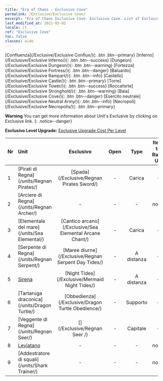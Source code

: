 ```yaml
---
title: "Era of Chaos - Esclusivo Cove"
permalink: /Exclusive/Exclusive Cove/
excerpt: "Era of Chaos Esclusivo Cove. Esclusivo Cove. List of Esclusivo Cove in Era of Chaos"
last_modified_at: 2021-03-02
locale: it
ref: "Exclusive Cove"
toc: false
classes: wide
---
```

 [Confluenza](/Exclusive/Exclusive Conflux/){: .btn .btn--primary} [Inferno](/Exclusive/Exclusive Inferno/){: .btn .btn--success} [Dungeon](/Exclusive/Exclusive Dungeon/){: .btn .btn--warning} [Fortezza](/Exclusive/Exclusive Fortress/){: .btn .btn--danger} [Baluardo](/Exclusive/Exclusive Rampart/){: .btn .btn--info} [Castello](/Exclusive/Exclusive Castle/){: .btn .btn--primary} [Torre](/Exclusive/Exclusive Tower/){: .btn .btn--success} [Roccaforte](/Exclusive/Exclusive Stronghold/){: .btn .btn--warning} [Baia](/Exclusive/Exclusive Cove/){: .btn .btn--danger} [Esercito neutrale](/Exclusive/Exclusive Neutral Army/){: .btn .btn--info} [Necropoli](/Exclusive/Exclusive Necropolis/){: .btn .btn--primary} 

**Warning** You can get more information about Unit's Exclusive by clicking on Exclusive link. 
{: .notice--danger}

 **Esclusivo Level Upgrade:** [Exclusive Upgrade Cost Per Level](/Exclusive/ExclusiveUpgradeCostPerLevel/)

  | Nr |         Unit        | Esclusivo | Open  |    Type   |  Item to Rank UP      |  Skin   |
  |:---|:--------------------|:-------------:|:-----:|:---------:|:---------------------:|:-------:|
  | 1  | [Pirati di Regna](/units/Regnan Pirates/) | [Spada](/Exclusive/Regnan Pirates Sword/) | - | Carica | - | - |
  | 2  | [Arciere di Regna](/units/Regnan Archer/) | - | - | - | none | none |
  | 3  | [Elementale del mare](/units/Sea Elemental/) | [Cantico arcano](/Exclusive/Sea Elemental Arcane Chant/) | - | Carica | - | - |
  | 4  | [Serpente di Regna](/units/Regnan Serpent/) | [Maree diurne](/Exclusive/Regnan Serpent Day Tides/) | - | A distanza | - | - |
  | 5  | [Sirena](/units/Mermaid/) | [Night Tides](/Exclusive/Mermaid Night Tides/) | - | A distanza | - | - |
  | 6  | [Tartaruga draconica](/units/Dragon Turtle/) | [Obbedienza](/Exclusive/Dragon Turtle Obedience/) | - | Supporto | - | - |
  | 7  | [Veggente di Regna](/units/Regnan Seer/) | [](/Exclusive/Regnan Seer /) | - | Capitale | - | - |
  | 8  | [Leviatano](/units/Revyaratan/) | - | - | - | none | none |
  | 9  | [Addestratore di squali](/units/Shark Trainer/) | - | - | - | none | none |
